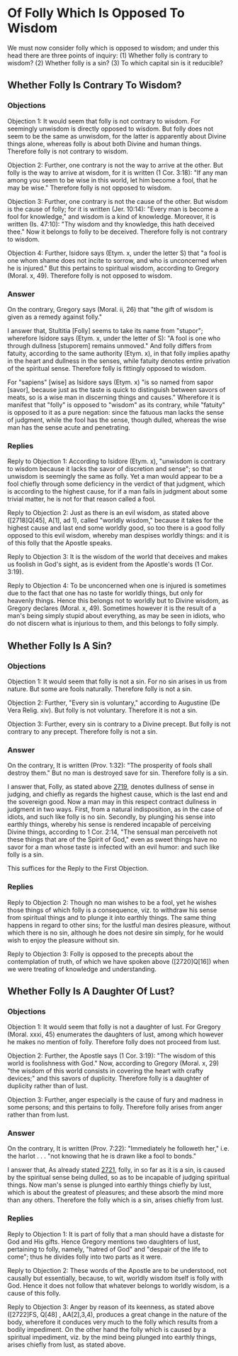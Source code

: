 # Of Folly Which Is Opposed To Wisdom

We must now consider folly which is opposed to wisdom; and under this head there are three points of inquiry:
(1) Whether folly is contrary to wisdom?
(2) Whether folly is a sin?
(3) To which capital sin is it reducible?
## Whether Folly Is Contrary To Wisdom?

### Objections

Objection 1: It would seem that folly is not contrary to wisdom. For seemingly unwisdom is directly opposed to wisdom. But folly does not seem to be the same as unwisdom, for the latter is apparently about Divine things alone, whereas folly is about both Divine and human things. Therefore folly is not contrary to wisdom.

Objection 2: Further, one contrary is not the way to arrive at the other. But folly is the way to arrive at wisdom, for it is written (1 Cor. 3:18): "If any man among you seem to be wise in this world, let him become a fool, that he may be wise." Therefore folly is not opposed to wisdom.

Objection 3: Further, one contrary is not the cause of the other. But wisdom is the cause of folly; for it is written (Jer. 10:14): "Every man is become a fool for knowledge," and wisdom is a kind of knowledge. Moreover, it is written (Is. 47:10): "Thy wisdom and thy knowledge, this hath deceived thee." Now it belongs to folly to be deceived. Therefore folly is not contrary to wisdom.

Objection 4: Further, Isidore says (Etym. x, under the letter S) that "a fool is one whom shame does not incite to sorrow, and who is unconcerned when he is injured." But this pertains to spiritual wisdom, according to Gregory (Moral. x, 49). Therefore folly is not opposed to wisdom.

### Answer

On the contrary, Gregory says (Moral. ii, 26) that "the gift of wisdom is given as a remedy against folly."

I answer that, Stultitia [Folly] seems to take its name from "stupor"; wherefore Isidore says (Etym. x, under the letter of S): "A fool is one who through dullness [stuporem] remains unmoved." And folly differs from fatuity, according to the same authority (Etym. x), in that folly implies apathy in the heart and dullness in the senses, while fatuity denotes entire privation of the spiritual sense. Therefore folly is fittingly opposed to wisdom.

For "sapiens" [wise] as Isidore says (Etym. x) "is so named from sapor [savor], because just as the taste is quick to distinguish between savors of meats, so is a wise man in discerning things and causes." Wherefore it is manifest that "folly" is opposed to "wisdom" as its contrary, while "fatuity" is opposed to it as a pure negation: since the fatuous man lacks the sense of judgment, while the fool has the sense, though dulled, whereas the wise man has the sense acute and penetrating.

### Replies

Reply to Objection 1: According to Isidore (Etym. x), "unwisdom is contrary to wisdom because it lacks the savor of discretion and sense"; so that unwisdom is seemingly the same as folly. Yet a man would appear to be a fool chiefly through some deficiency in the verdict of that judgment, which is according to the highest cause, for if a man fails in judgment about some trivial matter, he is not for that reason called a fool.

Reply to Objection 2: Just as there is an evil wisdom, as stated above ([2718]Q[45], A[1], ad 1), called "worldly wisdom," because it takes for the highest cause and last end some worldly good, so too there is a good folly opposed to this evil wisdom, whereby man despises worldly things: and it is of this folly that the Apostle speaks.

Reply to Objection 3: It is the wisdom of the world that deceives and makes us foolish in God's sight, as is evident from the Apostle's words (1 Cor. 3:19).

Reply to Objection 4: To be unconcerned when one is injured is sometimes due to the fact that one has no taste for worldly things, but only for heavenly things. Hence this belongs not to worldly but to Divine wisdom, as Gregory declares (Moral. x, 49). Sometimes however it is the result of a man's being simply stupid about everything, as may be seen in idiots, who do not discern what is injurious to them, and this belongs to folly simply.
## Whether Folly Is A Sin?

### Objections

Objection 1: It would seem that folly is not a sin. For no sin arises in us from nature. But some are fools naturally. Therefore folly is not a sin.

Objection 2: Further, "Every sin is voluntary," according to Augustine (De Vera Relig. xiv). But folly is not voluntary. Therefore it is not a sin.

Objection 3: Further, every sin is contrary to a Divine precept. But folly is not contrary to any precept. Therefore folly is not a sin.

### Answer

On the contrary, It is written (Prov. 1:32): "The prosperity of fools shall destroy them." But no man is destroyed save for sin. Therefore folly is a sin.

I answer that, Folly, as stated above [2719](A[1]), denotes dullness of sense in judging, and chiefly as regards the highest cause, which is the last end and the sovereign good. Now a man may in this respect contract dullness in judgment in two ways. First, from a natural indisposition, as in the case of idiots, and such like folly is no sin. Secondly, by plunging his sense into earthly things, whereby his sense is rendered incapable of perceiving Divine things, according to 1 Cor. 2:14, "The sensual man perceiveth not these things that are of the Spirit of God," even as sweet things have no savor for a man whose taste is infected with an evil humor: and such like folly is a sin.

This suffices for the Reply to the First Objection.

### Replies

Reply to Objection 2: Though no man wishes to be a fool, yet he wishes those things of which folly is a consequence, viz. to withdraw his sense from spiritual things and to plunge it into earthly things. The same thing happens in regard to other sins; for the lustful man desires pleasure, without which there is no sin, although he does not desire sin simply, for he would wish to enjoy the pleasure without sin.

Reply to Objection 3: Folly is opposed to the precepts about the contemplation of truth, of which we have spoken above ([2720]Q[16]) when we were treating of knowledge and understanding.
## Whether Folly Is A Daughter Of Lust?

### Objections

Objection 1: It would seem that folly is not a daughter of lust. For Gregory (Moral. xxxi, 45) enumerates the daughters of lust, among which however he makes no mention of folly. Therefore folly does not proceed from lust.

Objection 2: Further, the Apostle says (1 Cor. 3:19): "The wisdom of this world is foolishness with God." Now, according to Gregory (Moral. x, 29) "the wisdom of this world consists in covering the heart with crafty devices;" and this savors of duplicity. Therefore folly is a daughter of duplicity rather than of lust.

Objection 3: Further, anger especially is the cause of fury and madness in some persons; and this pertains to folly. Therefore folly arises from anger rather than from lust.

### Answer

On the contrary, It is written (Prov. 7:22): "Immediately he followeth her," i.e. the harlot . . . "not knowing that he is drawn like a fool to bonds."

I answer that, As already stated [2721](A[2]), folly, in so far as it is a sin, is caused by the spiritual sense being dulled, so as to be incapable of judging spiritual things. Now man's sense is plunged into earthly things chiefly by lust, which is about the greatest of pleasures; and these absorb the mind more than any others. Therefore the folly which is a sin, arises chiefly from lust.

### Replies

Reply to Objection 1: It is part of folly that a man should have a distaste for God and His gifts. Hence Gregory mentions two daughters of lust, pertaining to folly, namely, "hatred of God" and "despair of the life to come"; thus he divides folly into two parts as it were.

Reply to Objection 2: These words of the Apostle are to be understood, not causally but essentially, because, to wit, worldly wisdom itself is folly with God. Hence it does not follow that whatever belongs to worldly wisdom, is a cause of this folly.

Reply to Objection 3: Anger by reason of its keenness, as stated above ([2722]FS, Q[48] , AA[2],3,4), produces a great change in the nature of the body, wherefore it conduces very much to the folly which results from a bodily impediment. On the other hand the folly which is caused by a spiritual impediment, viz. by the mind being plunged into earthly things, arises chiefly from lust, as stated above.
